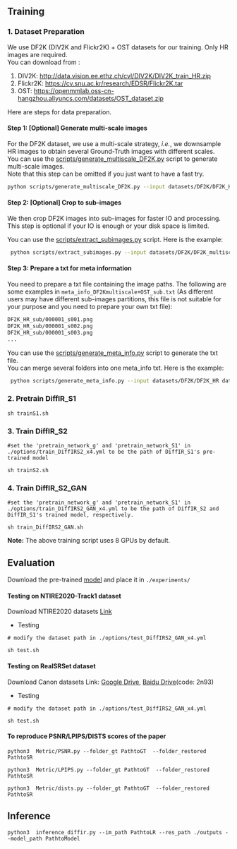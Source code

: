 ## Training

### 1. Dataset Preparation

We use DF2K (DIV2K and Flickr2K) + OST datasets for our training. Only HR images are required. <br>
You can download from :

1. DIV2K: http://data.vision.ee.ethz.ch/cvl/DIV2K/DIV2K_train_HR.zip
2. Flickr2K: https://cv.snu.ac.kr/research/EDSR/Flickr2K.tar
3. OST: https://openmmlab.oss-cn-hangzhou.aliyuncs.com/datasets/OST_dataset.zip

Here are steps for data preparation.

#### Step 1: [Optional] Generate multi-scale images

For the DF2K dataset, we use a multi-scale strategy, *i.e.*, we downsample HR images to obtain several Ground-Truth images with different scales. <br>
You can use the [scripts/generate_multiscale_DF2K.py](scripts/generate_multiscale_DF2K.py) script to generate multi-scale images. <br>
Note that this step can be omitted if you just want to have a fast try.

```bash
python scripts/generate_multiscale_DF2K.py --input datasets/DF2K/DF2K_HR --output datasets/DF2K/DF2K_multiscale
```

#### Step 2: [Optional] Crop to sub-images

We then crop DF2K images into sub-images for faster IO and processing.<br>
This step is optional if your IO is enough or your disk space is limited.

You can use the [scripts/extract_subimages.py](scripts/extract_subimages.py) script. Here is the example:

```bash
 python scripts/extract_subimages.py --input datasets/DF2K/DF2K_multiscale --output datasets/DF2K/DF2K_multiscale_sub --crop_size 400 --step 200
```

#### Step 3: Prepare a txt for meta information

You need to prepare a txt file containing the image paths. The following are some examples in `meta_info_DF2Kmultiscale+OST_sub.txt` (As different users may have different sub-images partitions, this file is not suitable for your purpose and you need to prepare your own txt file):

```txt
DF2K_HR_sub/000001_s001.png
DF2K_HR_sub/000001_s002.png
DF2K_HR_sub/000001_s003.png
...
```

You can use the [scripts/generate_meta_info.py](scripts/generate_meta_info.py) script to generate the txt file. <br>
You can merge several folders into one meta_info txt. Here is the example:

```bash
 python scripts/generate_meta_info.py --input datasets/DF2K/DF2K_HR datasets/DF2K/DF2K_multiscale --root datasets/DF2K datasets/DF2K --meta_info datasets/DF2K/meta_info/meta_info_DF2Kmultiscale.txt
```

### 2.  Pretrain DiffIR_S1
```
sh trainS1.sh
```

### 3.  Train DiffIR_S2

```
#set the 'pretrain_network_g' and 'pretrain_network_S1' in ./options/train_DiffIRS2_x4.yml to be the path of DiffIR_S1's pre-trained model

sh trainS2.sh
```

### 4.  Train DiffIR_S2_GAN

```
#set the 'pretrain_network_g' and 'pretrain_network_S1' in ./options/train_DiffIRS2_GAN_x4.yml to be the path of DiffIR_S2 and DiffIR_S1's trained model, respectively.

sh train_DiffIRS2_GAN.sh
```

**Note:** The above training script uses 8 GPUs by default. 

## Evaluation

Download the pre-trained [model](https://drive.google.com/drive/folders/1G3Ep0xd-uBpIXGZFdWzH1uVCOpJaqkOF?usp=drive_link) and place it in `./experiments/`

#### Testing on NTIRE2020-Track1 dataset

Download  NTIRE2020 datasets [Link](https://competitions.codalab.org/competitions/22220)

- Testing
```
# modify the dataset path in ./options/test_DiffIRS2_GAN_x4.yml

sh test.sh 
```

#### Testing on RealSRSet dataset

Download Canon datasets Link: [Google Drive](https://drive.google.com/open?id=17ZMjo-zwFouxnm_aFM6CUHBwgRrLZqIM), [Baidu Drive](https://pan.baidu.com/s/1dn4q-7E2_iJkNXx4MPdVng)(code: 2n93)

- Testing
```
# modify the dataset path in ./options/test_DiffIRS2_GAN_x4.yml

sh test.sh 
```

#### To reproduce PSNR/LPIPS/DISTS scores of the paper

```
python3  Metric/PSNR.py --folder_gt PathtoGT  --folder_restored PathtoSR

python3  Metric/LPIPS.py --folder_gt PathtoGT  --folder_restored PathtoSR

python3  Metric/dists.py --folder_gt PathtoGT  --folder_restored PathtoSR
```

## Inference

```
python3  inference_diffir.py --im_path PathtoLR --res_path ./outputs --model_path PathtoModel
```



